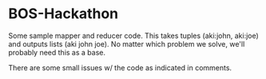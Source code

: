 BOS-Hackathon
=============

Some sample mapper and reducer code. This takes tuples (aki:john, aki:joe) and outputs lists (aki john joe). No matter which problem we solve, we'll probably need this as a base.

There are some small issues w/ the code as indicated in comments.